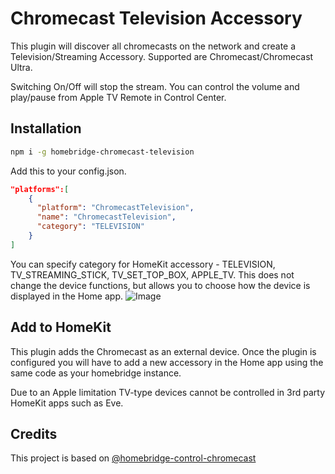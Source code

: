 
# Chromecast Television Accessory

This plugin will discover all chromecasts on the network and create a Television/Streaming Accessory. Supported are Chromecast/Chromecast Ultra.

Switching On/Off will stop the stream. You can control the volume and play/pause from Apple TV Remote in Control Center.

## Installation

```sh
npm i -g homebridge-chromecast-television
```
  
Add this to your config.json.
  
```json
"platforms":[
    {
      "platform": "ChromecastTelevision",
      "name": "ChromecastTelevision",
      "category": "TELEVISION"
    }
]
```

You can specify category for HomeKit accessory - TELEVISION, TV_STREAMING_STICK, TV_SET_TOP_BOX, APPLE_TV. This does not change the device functions, but allows you to choose how the device is displayed in the Home app.
![Image](https://user-images.githubusercontent.com/8211291/123853650-b295ad80-d8eb-11eb-8d75-9ff557671ec9.jpeg)

## Add to HomeKit
This plugin adds the Chromecast as an external device. Once the plugin is configured you will have to add a new accessory in the Home app using the same code as your homebridge instance.

Due to an Apple limitation TV-type devices cannot be controlled in 3rd party HomeKit apps such as Eve.

## Credits
This project is based on [@homebridge-control-chromecast](https://github.com/yotamtal/homebridge-control-chromecast#readme)
